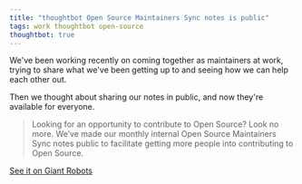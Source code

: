 ```yaml
---
title: "thoughtbot Open Source Maintainers Sync notes is public"
tags: work thoughtbot open-source
thoughtbot: true
---
```


We've been working recently on coming together as maintainers at work, trying
to share what we've been getting up to and seeing how we can help each other
out.

Then we thought about sharing our notes in public, and now they're available
for everyone.

> Looking for an opportunity to contribute to Open Source? Look no more. We’ve
> made our monthly internal Open Source Maintainers Sync notes public to
> facilitate getting more people into contributing to Open Source.

[See it on Giant Robots][1]

[1]: https://thoughtbot.com/blog/open-source-maintainers-sync-notes-is-public
